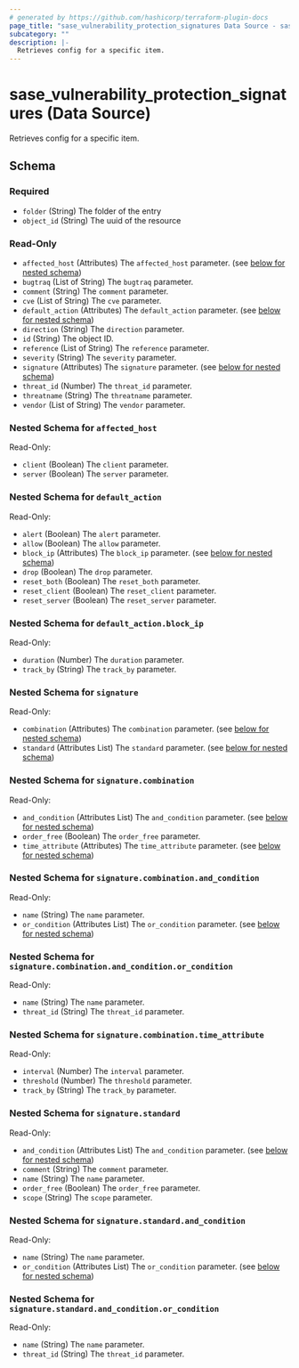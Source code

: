 ```yaml
---
# generated by https://github.com/hashicorp/terraform-plugin-docs
page_title: "sase_vulnerability_protection_signatures Data Source - sase"
subcategory: ""
description: |-
  Retrieves config for a specific item.
---
```


# sase_vulnerability_protection_signatures (Data Source)

Retrieves config for a specific item.



<!-- schema generated by tfplugindocs -->
## Schema

### Required

- `folder` (String) The folder of the entry
- `object_id` (String) The uuid of the resource

### Read-Only

- `affected_host` (Attributes) The `affected_host` parameter. (see [below for nested schema](#nestedatt--affected_host))
- `bugtraq` (List of String) The `bugtraq` parameter.
- `comment` (String) The `comment` parameter.
- `cve` (List of String) The `cve` parameter.
- `default_action` (Attributes) The `default_action` parameter. (see [below for nested schema](#nestedatt--default_action))
- `direction` (String) The `direction` parameter.
- `id` (String) The object ID.
- `reference` (List of String) The `reference` parameter.
- `severity` (String) The `severity` parameter.
- `signature` (Attributes) The `signature` parameter. (see [below for nested schema](#nestedatt--signature))
- `threat_id` (Number) The `threat_id` parameter.
- `threatname` (String) The `threatname` parameter.
- `vendor` (List of String) The `vendor` parameter.

<a id="nestedatt--affected_host"></a>
### Nested Schema for `affected_host`

Read-Only:

- `client` (Boolean) The `client` parameter.
- `server` (Boolean) The `server` parameter.


<a id="nestedatt--default_action"></a>
### Nested Schema for `default_action`

Read-Only:

- `alert` (Boolean) The `alert` parameter.
- `allow` (Boolean) The `allow` parameter.
- `block_ip` (Attributes) The `block_ip` parameter. (see [below for nested schema](#nestedatt--default_action--block_ip))
- `drop` (Boolean) The `drop` parameter.
- `reset_both` (Boolean) The `reset_both` parameter.
- `reset_client` (Boolean) The `reset_client` parameter.
- `reset_server` (Boolean) The `reset_server` parameter.

<a id="nestedatt--default_action--block_ip"></a>
### Nested Schema for `default_action.block_ip`

Read-Only:

- `duration` (Number) The `duration` parameter.
- `track_by` (String) The `track_by` parameter.



<a id="nestedatt--signature"></a>
### Nested Schema for `signature`

Read-Only:

- `combination` (Attributes) The `combination` parameter. (see [below for nested schema](#nestedatt--signature--combination))
- `standard` (Attributes List) The `standard` parameter. (see [below for nested schema](#nestedatt--signature--standard))

<a id="nestedatt--signature--combination"></a>
### Nested Schema for `signature.combination`

Read-Only:

- `and_condition` (Attributes List) The `and_condition` parameter. (see [below for nested schema](#nestedatt--signature--combination--and_condition))
- `order_free` (Boolean) The `order_free` parameter.
- `time_attribute` (Attributes) The `time_attribute` parameter. (see [below for nested schema](#nestedatt--signature--combination--time_attribute))

<a id="nestedatt--signature--combination--and_condition"></a>
### Nested Schema for `signature.combination.and_condition`

Read-Only:

- `name` (String) The `name` parameter.
- `or_condition` (Attributes List) The `or_condition` parameter. (see [below for nested schema](#nestedatt--signature--combination--and_condition--or_condition))

<a id="nestedatt--signature--combination--and_condition--or_condition"></a>
### Nested Schema for `signature.combination.and_condition.or_condition`

Read-Only:

- `name` (String) The `name` parameter.
- `threat_id` (String) The `threat_id` parameter.



<a id="nestedatt--signature--combination--time_attribute"></a>
### Nested Schema for `signature.combination.time_attribute`

Read-Only:

- `interval` (Number) The `interval` parameter.
- `threshold` (Number) The `threshold` parameter.
- `track_by` (String) The `track_by` parameter.



<a id="nestedatt--signature--standard"></a>
### Nested Schema for `signature.standard`

Read-Only:

- `and_condition` (Attributes List) The `and_condition` parameter. (see [below for nested schema](#nestedatt--signature--standard--and_condition))
- `comment` (String) The `comment` parameter.
- `name` (String) The `name` parameter.
- `order_free` (Boolean) The `order_free` parameter.
- `scope` (String) The `scope` parameter.

<a id="nestedatt--signature--standard--and_condition"></a>
### Nested Schema for `signature.standard.and_condition`

Read-Only:

- `name` (String) The `name` parameter.
- `or_condition` (Attributes List) The `or_condition` parameter. (see [below for nested schema](#nestedatt--signature--standard--and_condition--or_condition))

<a id="nestedatt--signature--standard--and_condition--or_condition"></a>
### Nested Schema for `signature.standard.and_condition.or_condition`

Read-Only:

- `name` (String) The `name` parameter.
- `threat_id` (String) The `threat_id` parameter.


